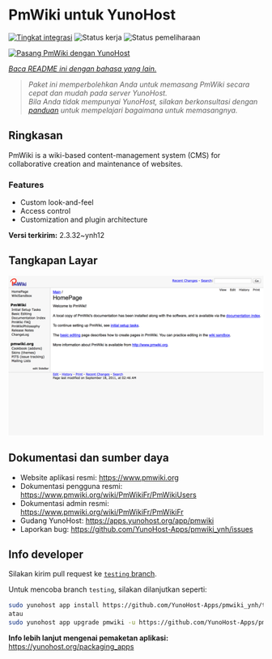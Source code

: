 <!--
N.B.: README ini dibuat secara otomatis oleh <https://github.com/YunoHost/apps/tree/master/tools/readme_generator>
Ini TIDAK boleh diedit dengan tangan.
-->

# PmWiki untuk YunoHost

[![Tingkat integrasi](https://apps.yunohost.org/badge/integration/pmwiki)](https://ci-apps.yunohost.org/ci/apps/pmwiki/)
![Status kerja](https://apps.yunohost.org/badge/state/pmwiki)
![Status pemeliharaan](https://apps.yunohost.org/badge/maintained/pmwiki)

[![Pasang PmWiki dengan YunoHost](https://install-app.yunohost.org/install-with-yunohost.svg)](https://install-app.yunohost.org/?app=pmwiki)

*[Baca README ini dengan bahasa yang lain.](./ALL_README.md)*

> *Paket ini memperbolehkan Anda untuk memasang PmWiki secara cepat dan mudah pada server YunoHost.*  
> *Bila Anda tidak mempunyai YunoHost, silakan berkonsultasi dengan [panduan](https://yunohost.org/install) untuk mempelajari bagaimana untuk memasangnya.*

## Ringkasan

PmWiki is a wiki-based content-management system (CMS) for collaborative creation and maintenance of websites. 

### Features

- Custom look-and-feel
- Access control
- Customization and plugin architecture

**Versi terkirim:** 2.3.32~ynh12

## Tangkapan Layar

![Tangkapan Layar pada PmWiki](./doc/screenshots/pmwiki.png)

## Dokumentasi dan sumber daya

- Website aplikasi resmi: <https://www.pmwiki.org>
- Dokumentasi pengguna resmi: <https://www.pmwiki.org/wiki/PmWikiFr/PmWikiUsers>
- Dokumentasi admin resmi: <https://www.pmwiki.org/wiki/PmWikiFr/PmWikiFr>
- Gudang YunoHost: <https://apps.yunohost.org/app/pmwiki>
- Laporkan bug: <https://github.com/YunoHost-Apps/pmwiki_ynh/issues>

## Info developer

Silakan kirim pull request ke [`testing` branch](https://github.com/YunoHost-Apps/pmwiki_ynh/tree/testing).

Untuk mencoba branch `testing`, silakan dilanjutkan seperti:

```bash
sudo yunohost app install https://github.com/YunoHost-Apps/pmwiki_ynh/tree/testing --debug
atau
sudo yunohost app upgrade pmwiki -u https://github.com/YunoHost-Apps/pmwiki_ynh/tree/testing --debug
```

**Info lebih lanjut mengenai pemaketan aplikasi:** <https://yunohost.org/packaging_apps>
